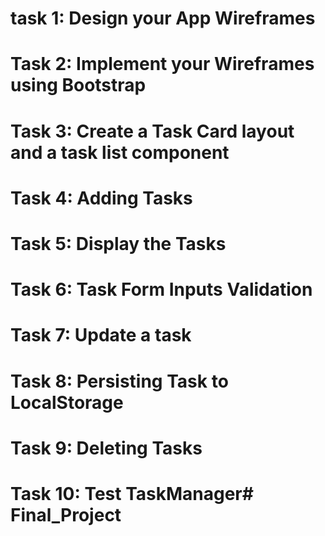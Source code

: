 # task 1: Design your App Wireframes

# Task 2: Implement your Wireframes using Bootstrap

# Task 3: Create a Task Card layout and a task list component

# Task 4: Adding Tasks

# Task 5: Display the Tasks

# Task 6: Task Form Inputs Validation

# Task 7: Update a task

# Task 8: Persisting Task to LocalStorage

# Task 9: Deleting Tasks

# Task 10: Test TaskManager# Final_Project
